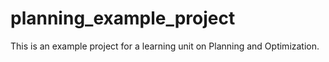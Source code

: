 # planning_example_project
This is an example project for a learning unit on Planning and Optimization.
